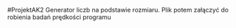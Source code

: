 #ProjektAK2
Generator liczb na podstawie rozmiaru. 
Plik potem załączyć do robienia badań prędkości programu
